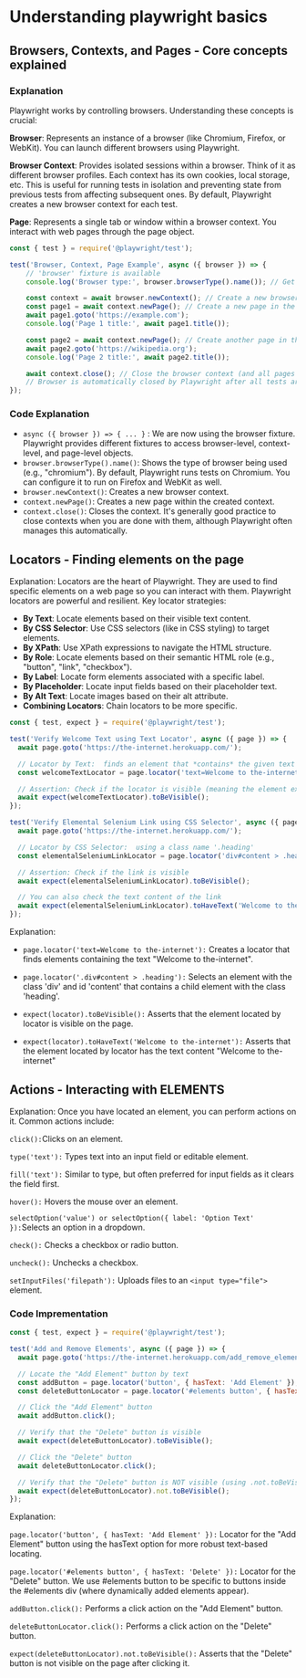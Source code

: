 # Understanding playwright basics

## Browsers, Contexts, and Pages - Core concepts explained

<!-- Playwright interacts with browsers using three core concepts: 
1. Browser
2. Browser Context 
3. and Page. -->

### Explanation

Playwright works by controlling browsers. Understanding these concepts is crucial:

**Browser**: Represents an instance of a browser (like Chromium, Firefox, or WebKit). You can launch different browsers using Playwright.

**Browser Context**: Provides isolated sessions within a browser. Think of it as different browser profiles. Each context has its own cookies, local storage, etc. This is useful for running tests in isolation and preventing state from previous tests from affecting subsequent ones. By default, Playwright creates a new browser context for each test.

**Page**: Represents a single tab or window within a browser context. You interact with web pages through the page object.

```javascript
const { test } = require('@playwright/test');

test('Browser, Context, Page Example', async ({ browser }) => {
    // 'browser' fixture is available
    console.log('Browser type:', browser.browserType().name()); // Get the browser type (chromium, firefox, webkit)

    const context = await browser.newContext(); // Create a new browser context
    const page1 = await context.newPage(); // Create a new page in the context
    await page1.goto('https://example.com');
    console.log('Page 1 title:', await page1.title());

    const page2 = await context.newPage(); // Create another page in the same context
    await page2.goto('https://wikipedia.org');
    console.log('Page 2 title:', await page2.title());

    await context.close(); // Close the browser context (and all pages within it)
    // Browser is automatically closed by Playwright after all tests are done in this file.
});
```

### Code Explanation

* `async ({ browser }) => { ... }` : We are now using the browser fixture. Playwright provides different fixtures to access browser-level, context-level, and page-level objects.
* `browser.browserType().name()`: Shows the type of browser being used (e.g., "chromium"). By default, Playwright runs tests on Chromium. You can configure it to run on Firefox and WebKit as well.
* `browser.newContext()`: Creates a new browser context.
* `context.newPage()`: Creates a new page within the created context.
* `context.close()`: Closes the context. It's generally good practice to close contexts when you are done with them, although Playwright often manages this automatically.

## Locators - Finding elements on the page

Explanation: Locators are the heart of Playwright. They are used to find specific elements on a web page so you can interact with them. Playwright locators are powerful and resilient. Key locator strategies:

* **By Text**: Locate elements based on their visible text content.
* **By CSS Selector**: Use CSS selectors (like in CSS styling) to target elements.
* **By XPath**: Use XPath expressions to navigate the HTML structure.
* **By Role**: Locate elements based on their semantic HTML role (e.g., "button", "link", "checkbox").
* **By Label**: Locate form elements associated with a specific label.
* **By Placeholder**: Locate input fields based on their placeholder text.
* **By Alt Text**: Locate images based on their alt attribute.
* **Combining Locators**: Chain locators to be more specific.

```Javascript
const { test, expect } = require('@playwright/test');

test('Verify Welcome Text using Text Locator', async ({ page }) => {
  await page.goto('https://the-internet.herokuapp.com/');

  // Locator by Text:  finds an element that *contains* the given text (case-insensitive)
  const welcomeTextLocator = page.locator('text=Welcome to the-internet');

  // Assertion: Check if the locator is visible (meaning the element exists and is displayed)
  await expect(welcomeTextLocator).toBeVisible();
});

test('Verify Elemental Selenium Link using CSS Selector', async ({ page }) => {
  await page.goto('https://the-internet.herokuapp.com/');

  // Locator by CSS Selector:  using a class name '.heading'
  const elementalSeleniumLinkLocator = page.locator('div#content > .heading'); // space means descendant

  // Assertion: Check if the link is visible
  await expect(elementalSeleniumLinkLocator).toBeVisible();

  // You can also check the text content of the link
  await expect(elementalSeleniumLinkLocator).toHaveText('Welcome to the-internet');
});
```

Explanation:

* `page.locator('text=Welcome to the-internet'):`  Creates a locator that finds elements containing the text "Welcome to the-internet".

* `page.locator('.div#content > .heading'):` Selects an element with the class 'div' and id 'content' that contains a child element with the class 'heading'.

* `expect(locator).toBeVisible():` Asserts that the element located by locator is visible on the page.

* `expect(locator).toHaveText('Welcome to the-internet'):` Asserts that the element located by locator has the text content "Welcome to the-internet"

## Actions - Interacting with ELEMENTS

Explanation: Once you have located an element, you can perform actions on it. Common actions include:

`click():`Clicks on an element.

`type('text'):` Types text into an input field or editable element.

`fill('text'):` Similar to type, but often preferred for input fields as it clears the field first.

`hover():` Hovers the mouse over an element.

`selectOption('value') or selectOption({ label: 'Option Text' }):`Selects an option in a dropdown.

`check():` Checks a checkbox or radio button.

`uncheck():` Unchecks a checkbox.

`setInputFiles('filepath'):`  Uploads files to an `<input type="file">` element.

### Code Imprementation

```javascript
const { test, expect } = require('@playwright/test');

test('Add and Remove Elements', async ({ page }) => {
  await page.goto('https://the-internet.herokuapp.com/add_remove_elements/');

  // Locate the "Add Element" button by text
  const addButton = page.locator('button', { hasText: 'Add Element' }); // More robust locator
  const deleteButtonLocator = page.locator('#elements button', { hasText: 'Delete' }); // Locator for Delete button

  // Click the "Add Element" button
  await addButton.click();

  // Verify that the "Delete" button is visible
  await expect(deleteButtonLocator).toBeVisible();

  // Click the "Delete" button
  await deleteButtonLocator.click();

  // Verify that the "Delete" button is NOT visible (using .not.toBeVisible())
  await expect(deleteButtonLocator).not.toBeVisible();
});
```

Explanation:

`page.locator('button', { hasText: 'Add Element' }):`  Locator for the "Add Element" button using the hasText option for more robust text-based locating.

`page.locator('#elements button', { hasText: 'Delete' }):` Locator for the "Delete" button. We use #elements button to be specific to buttons inside the #elements div (where dynamically added elements appear).

`addButton.click():` Performs a click action on the "Add Element" button.

`deleteButtonLocator.click():` Performs a click action on the "Delete" button.

`expect(deleteButtonLocator).not.toBeVisible():`  Asserts that the "Delete" button is not visible on the page after clicking it.